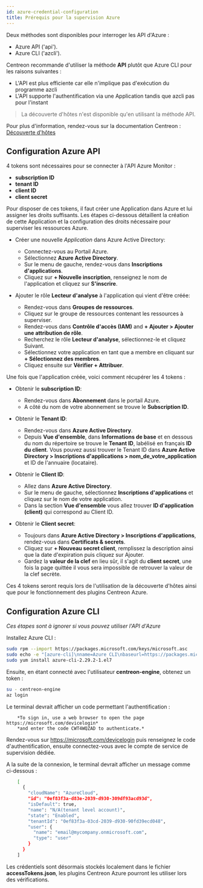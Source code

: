 ```yaml
---
id: azure-credential-configuration
title: Prérequis pour la supervision Azure
---
```

Deux méthodes sont disponibles pour interroger les API d'Azure :
* Azure API ('api').
* Azure CLI ('azcli').

Centreon recommande d'utiliser la méthode **API** plutôt que Azure CLI pour les raisons suivantes :    
* L'API est plus efficiente car elle n'implique pas d'exécution du programme azcli
* L'API supporte l'authentification via une Application tandis que azcli pas pour l'instant

> La découverte d'hôtes n'est disponible qu'en utilisant la méthode API.

Pour plus d'information, rendez-vous sur la documentation Centreon :
[Découverte d'hôtes](/docs/monitoring/discovery/hosts-discovery)


## Configuration Azure API

4 tokens sont nécessaires pour se connecter à l'API Azure Monitor :
* **subscription ID**
* **tenant ID**
* **client ID**
* **client secret** 

Pour disposer de ces tokens, il faut créer une Application dans Azure et lui assigner les droits suffisants. Les étapes ci-dessous détaillent la création de cette Application et la configuration des droits nécessaire pour superviser les ressources Azure.


* Créer une nouvelle *Application* dans Azure Active Directory:
	- Connectez-vous au Portail Azure.
	- Sélectionnez **Azure Active Directory**.
	- Sur le menu de gauche, rendez-vous dans **Inscriptions d'applications**.
	- Cliquez sur **+ Nouvelle inscription**, renseignez le nom de l'application et cliquez sur **S'inscrire**.
	
* Ajouter le rôle **Lecteur d'analyse** à l'application qui vient d'être créée:
	- Rendez-vous dans **Groupes de ressources**.
	- Cliquez sur le groupe de ressources contenant les ressources à superviser. 
	- Rendez-vous dans **Contrôle d'accès (IAM)** and **+ Ajouter > Ajouter une attribution de rôle**.
	- Recherchez le rôle **Lecteur d'analyse**, sélectionnez-le et cliquez Suivant.
	- Sélectionnez votre application en tant que a membre en cliquant sur **+ Sélectionnez des membres**.
	- Cliquez ensuite sur **Vérifier + Attribuer**.
	
Une fois que l'application créée, voici comment récupérer les 4 tokens : 

*  Obtenir le **subscription ID**:
	- Rendez-vous dans **Abonnement** dans le portail Azure. 
	- A côté du nom de votre abonnement se trouve le **Subscription ID**.
* Obtenir le **Tenant ID**:
	- Rendez-vous dans **Azure Active Directory**.
	- Depuis **Vue d'ensemble**, dans **Informations de base** et en dessous du nom du répertoire se trouve le **Tenant ID**, labélisé en français **ID du client**. Vous pouvez aussi trouver le Tenant ID dans **Azure Active Directory > Inscriptions d'applications > nom_de_votre_application** et ID de l'annuaire (locataire).
	
* Obtenir le **Client ID**:
	- Allez dans **Azure Active Directory**.
	- Sur le menu de gauche, sélectionnez **Inscriptions d'applications** et cliquez sur le nom de votre application. 
	- Dans la section **Vue d'ensemble** vous allez trouver **ID d'application (client)** qui correspond au Client ID.
* Obtenir le **Client secret**:
	- Toujours dans **Azure Active Directory > Inscriptions d'applications**, rendez-vous dans **Certificats & secrets**.
	- Cliquez sur **+ Nouveau secret client**, remplissez la description ainsi que la date d'expiration puis cliquez sur Ajouter.
	- Gardez la **valeur de la clef** en lieu sûr, il s'agit du **client secret**, une fois la page quittée il vous sera impossible de retrouver la valeur de la clef secrète.

Ces 4 tokens seront requis lors de l'utilisation de la découverte d'hôtes ainsi que pour le fonctionnement des plugins Centreon Azure.	

## Configuration Azure CLI

*Ces étapes sont à ignorer si vous pouvez utiliser l'API d'Azure* 

Installez Azure CLI :

```bash
sudo rpm --import https://packages.microsoft.com/keys/microsoft.asc
sudo echo -e "[azure-cli]\nname=Azure CLI\nbaseurl=https://packages.microsoft.com/yumrepos/azure-cli\nenabled=1\ngpgcheck=1\ngpgkey=https://packages.microsoft.com/keys/microsoft.asc" > /etc/yum.repos.d/azure-cli.repo
sudo yum install azure-cli-2.29.2-1.el7
```

Ensuite, en étant connecté avec l'utilisateur **centreon-engine**, obtenez un token :

```bash
su - centreon-engine
az login
```

Le terminal devrait afficher un code permettant l'authentification :
```text
	*To sign in, use a web browser to open the page https://microsoft.com/devicelogin*
	*and enter the code CWT4WQZAD to authenticate.*
```

Rendez-vous sur <https://microsoft.com/devicelogin> puis renseignez le code d'authentification, ensuite connectez-vous avec le compte de service de supervision dédiée.

A la suite de la connexion, le terminal devrait afficher un message comme ci-dessous : 

```bash
	[
	  {
		"cloudName": "AzureCloud",
		"id": "0ef83f3a-d83e-2039-d930-309df93acd93d",
		"isDefault": true,
		"name": "N/A(tenant level account)",
		"state": "Enabled",
		"tenantId": "0ef83f3a-03cd-2039-d930-90fd39ecd048",
		"user": {
		  "name": "email@mycompany.onmicrosoft.com",
		  "type": "user"
		}
	  }
	]
```


Les crédentiels sont désormais stockés localement dans le fichier **accessTokens.json**, les plugins Centreon Azure pourront les utiliser lors des vérifications.